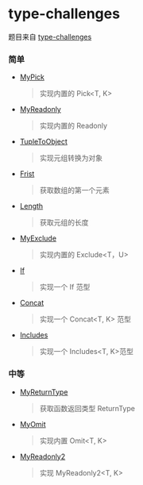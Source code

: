 # type-challenges

题目来自
[type-challenges](https://github.com/type-challenges/type-challenges/blob/master/README.zh-CN.md)

### 简单

- [MyPick](https://github.com/zhousibao/typeScript/blob/master/type-challenges/MyPick.ts)

  > 实现内置的 Pick<T, K>

- [MyReadonly](https://github.com/zhousibao/typeScript/blob/master/type-challenges/MyReadonly.ts)

  > 实现内置的 Readonly<T>

- [TupleToObject](https://github.com/zhousibao/typeScript/blob/master/type-challenges/TupleToObject.ts)

  > 实现元组转换为对象

- [Frist](https://github.com/zhousibao/typeScript/blob/master/type-challenges/First.ts)

  > 获取数组的第一个元素

- [Length](https://github.com/zhousibao/typeScript/blob/master/type-challenges/Length.ts)

  > 获取元组的长度

- [MyExclude](https://github.com/zhousibao/typeScript/blob/master/type-challenges/MyExclude.ts)

  > 实现内置的 Exclude<T，U>

- [If](https://github.com/zhousibao/typeScript/blob/master/type-challenges/If.ts)

  > 实现一个 If 范型

- [Concat](https://github.com/zhousibao/typeScript/blob/master/type-challenges/Concat.ts)

  > 实现一个 Concat<T, K> 范型

- [Includes](https://github.com/zhousibao/typeScript/blob/master/type-challenges/Includes.ts)

  > 实现一个 Includes<T, K>范型

### 中等

- [MyReturnType](https://github.com/zhousibao/typeScript/blob/master/type-challenges/MyReturnType.ts)

  > 获取函数返回类型 ReturnType<T>

- [MyOmit](https://github.com/zhousibao/typeScript/blob/master/type-challenges/MyOmit.ts)

  > 实现内置 Omit<T, K>

- [MyReadonly2](https://github.com/zhousibao/typeScript/blob/master/type-challenges/MyReadonly2.ts)

  > 实现 MyReadonly2<T, K>
